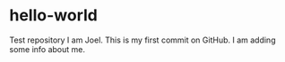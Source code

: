 # hello-world
Test repository
I am Joel. This is my first commit on GitHub. I am adding some info about me.

